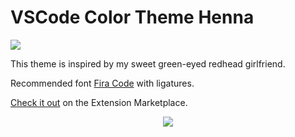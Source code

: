 <p align="center">
<h1>VSCode Color Theme Henna</h1>

  <img src="https://github.com/httpsterio/vscode-henna/raw/master/henna-logo.jpg">
</p>

This theme is inspired by my sweet green-eyed redhead girlfriend.

Recommended font [Fira Code]() with ligatures.

[Check it out](https://marketplace.visualstudio.com/items?itemName=httpsterio.vscode-henna) on the Extension Marketplace.

<p align="center">
  <img src="https://github.com/httpsterio/vscode-henna/raw/master/henna-color-theme.png">
</p>